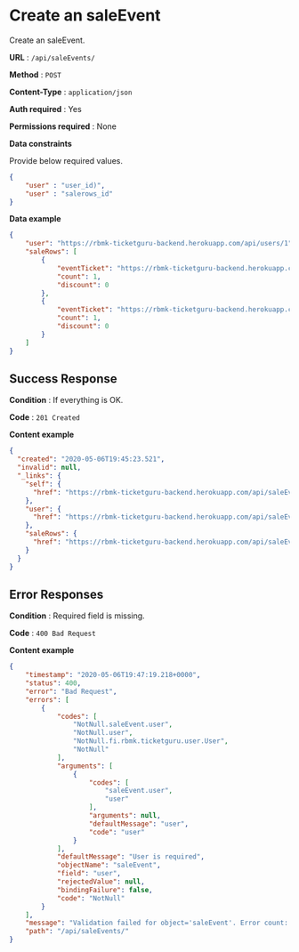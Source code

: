 # Create an saleEvent

Create an saleEvent.

**URL** : `/api/saleEvents/`

**Method** : `POST`

**Content-Type** : `application/json`

**Auth required** : Yes

**Permissions required** : None

**Data constraints**

Provide below required values.

```json
{
	"user" : "user_id)",
	"user" : "salerows_id"
}
```

**Data example**

```json
{
	"user": "https://rbmk-ticketguru-backend.herokuapp.com/api/users/1",
	"saleRows": [
		{
			"eventTicket": "https://rbmk-ticketguru-backend.herokuapp.com/api/eventTickets/1",
			"count": 1,
			"discount": 0
		},
		{
			"eventTicket": "https://rbmk-ticketguru-backend.herokuapp.com/api/eventTickets/1",
			"count": 1,
			"discount": 0
		}
	]
}
```

## Success Response

**Condition** : If everything is OK.

**Code** : `201 Created`

**Content example**

```json
{
  "created": "2020-05-06T19:45:23.521",
  "invalid": null,
  "_links": {
    "self": {
      "href": "https://rbmk-ticketguru-backend.herokuapp.com/api/saleEvents/52"
    },
    "user": {
      "href": "https://rbmk-ticketguru-backend.herokuapp.com/api/saleEvents/52/user"
    },
    "saleRows": {
      "href": "https://rbmk-ticketguru-backend.herokuapp.com/api/saleEvents/52/saleRows"
    }
  }
}
```

## Error Responses


**Condition** : Required field is missing.

**Code** : `400 Bad Request`

**Content example**

```json
{
    "timestamp": "2020-05-06T19:47:19.218+0000",
    "status": 400,
    "error": "Bad Request",
    "errors": [
        {
            "codes": [
                "NotNull.saleEvent.user",
                "NotNull.user",
                "NotNull.fi.rbmk.ticketguru.user.User",
                "NotNull"
            ],
            "arguments": [
                {
                    "codes": [
                        "saleEvent.user",
                        "user"
                    ],
                    "arguments": null,
                    "defaultMessage": "user",
                    "code": "user"
                }
            ],
            "defaultMessage": "User is required",
            "objectName": "saleEvent",
            "field": "user",
            "rejectedValue": null,
            "bindingFailure": false,
            "code": "NotNull"
        }
    ],
    "message": "Validation failed for object='saleEvent'. Error count: 1",
    "path": "/api/saleEvents/"
}
```
